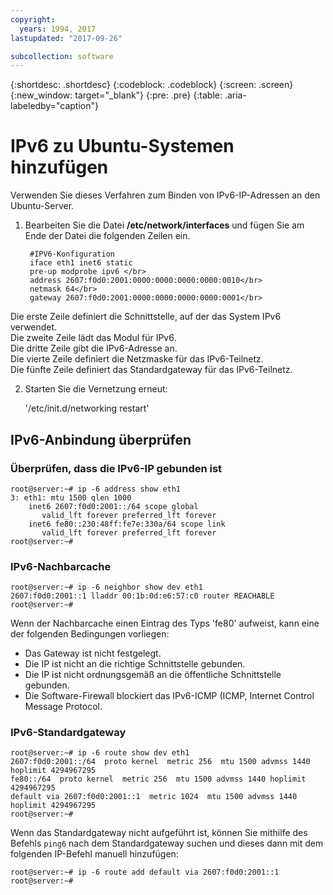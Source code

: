 ```yaml
---
copyright:
  years: 1994, 2017
lastupdated: "2017-09-26"

subcollection: software
---
```

{:shortdesc: .shortdesc}
{:codeblock: .codeblock}
{:screen: .screen}
{:new_window: target="_blank"}
{:pre: .pre}
{:table: .aria-labeledby="caption"}

# IPv6 zu Ubuntu-Systemen hinzufügen

Verwenden Sie dieses Verfahren zum Binden von IPv6-IP-Adressen an den Ubuntu-Server. 

1. Bearbeiten Sie die Datei **/etc/network/interfaces** und fügen Sie am Ende der Datei die folgenden Zeilen ein.

		#IPV6-Konfiguration
	    iface eth1 inet6 static
	    pre-up modprobe ipv6 </br>
	    address 2607:f0d0:2001:0000:0000:0000:0000:0010</br>
	    netmask 64</br>
		gateway 2607:f0d0:2001:0000:0000:0000:0000:0001</br>
  Die erste Zeile definiert die Schnittstelle, auf der das System IPv6 verwendet. </br>
  Die zweite Zeile lädt das Modul für IPv6.<br/>
  Die dritte Zeile gibt die IPv6-Adresse an.<br/>
  Die vierte Zeile definiert die Netzmaske für das IPv6-Teilnetz.<br/>
  Die fünfte Zeile definiert das Standardgateway für das IPv6-Teilnetz.

2. Starten Sie die Vernetzung erneut:

	'/etc/init.d/networking restart'

## IPv6-Anbindung überprüfen

### Überprüfen, dass die IPv6-IP gebunden ist

    root@server:~# ip -6 address show eth1
    3: eth1: mtu 1500 qlen 1000
        inet6 2607:f0d0:2001::/64 scope global
           valid_lft forever preferred_lft forever
        inet6 fe80::230:48ff:fe7e:330a/64 scope link
           valid_lft forever preferred_lft forever
    root@server:~#


### IPv6-Nachbarcache

    root@server:~# ip -6 neighbor show dev eth1
    2607:f0d0:2001::1 lladdr 00:1b:0d:e6:57:c0 router REACHABLE
    root@server:~#

Wenn der Nachbarcache einen Eintrag des Typs 'fe80' aufweist, kann eine der folgenden Bedingungen vorliegen:
- Das Gateway ist nicht festgelegt.
- Die IP ist nicht an die richtige Schnittstelle gebunden.
- Die IP ist nicht ordnungsgemäß an die öffentliche Schnittstelle gebunden.
- Die Software-Firewall blockiert das IPv6-ICMP (ICMP, Internet Control Message Protocol.


### IPv6-Standardgateway

    root@server:~# ip -6 route show dev eth1
    2607:f0d0:2001::/64  proto kernel  metric 256  mtu 1500 advmss 1440 hoplimit 4294967295
    fe80::/64  proto kernel  metric 256  mtu 1500 advmss 1440 hoplimit 4294967295
    default via 2607:f0d0:2001::1  metric 1024  mtu 1500 advmss 1440 hoplimit 4294967295
    root@server:~#

Wenn das Standardgateway nicht aufgeführt ist, können Sie mithilfe des Befehls `ping6` nach dem Standardgateway suchen und dieses dann mit dem folgenden IP-Befehl manuell hinzufügen:

    root@server:~# ip -6 route add default via 2607:f0d0:2001::1
    root@server:~#
